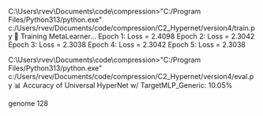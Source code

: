 C:\Users\rvev\Documents\code\compression>"C:/Program Files/Python313/python.exe" c:/Users/rvev/Documents/code/compression/C2_Hypernet/version4/train.py
🔨 Training MetaLearner...
Epoch 1: Loss = 2.4098
Epoch 2: Loss = 2.3042
Epoch 3: Loss = 2.3038
Epoch 4: Loss = 2.3042
Epoch 5: Loss = 2.3038

C:\Users\rvev\Documents\code\compression>"C:/Program Files/Python313/python.exe" c:/Users/rvev/Documents/code/compression/C2_Hypernet/version4/eval.py
📊 Accuracy of Universal HyperNet w/ TargetMLP_Generic: 10.05%

genome 128